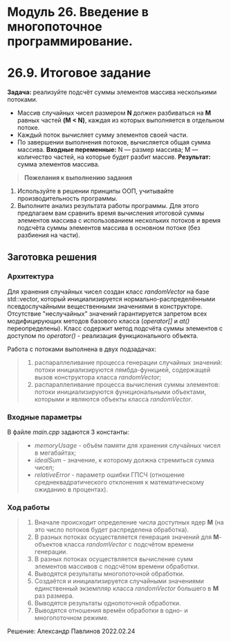 # Модуль 26. Введение в многопоточное программирование.
# 26.9. Итоговое задание
 
**Задача:** реализуйте подсчёт суммы элементов массива несколькими потоками.
 - Массив случайных чисел размером **N** должен разбиваться на **M** равных частей **(M < N)**, каждая из которых выполняется в отдельном потоке.
 - Каждый поток вычисляет сумму элементов своей части.
 - По завершении выполнения потоков, вычисляется общая сумма массива.
**Входные переменные:**
  N — размер массива;
  M — количество частей, на которые будет разбит массив.
**Результат:** сумма элементов массива.


> **Пожелания к выполнению задания**
1. Используйте в решении принципы ООП, учитывайте производительность программы.
2. Выполните анализ результата работы программы. Для этого предлагаем вам сравнить время вычисления итоговой суммы элементов массива с использованием нескольких потоков и время подсчёта суммы элементов массива в основном потоке (без разбиения на части).


## Заготовка решения

### Архитектура

Для хранения случайных чисел создан класс *randomVector* на базе std::vector, 
который инициализируется нормально-распределёнными псевдослучайными вещественными значениями в конструкторе.
Отсутствие "неслучайных" значений гарантируется запретом всех модифицирующих методов базового класса (*operator[]* и *at()* переопределены).
Класс содержит метод подсчёта суммы элементов с доступом по *operator()* - реализация функционального объекта.

Работа с потоками выполнена в двух подзадачах:
> 1. распараллеливание процесса генерации случайных значений: потоки инициализируются лямбда-функцией, содержащей вызов конструктора класса *randomVector*;
> 2. распараллеливание процесса вычисления суммы элементов: потоки инициализируются функциональными объектами, которыми и являются объекты класса *randomVector*.

### Входные параметры

В файле *main.cpp* задаются 3 константы:
> - *memoryUsage* - объём памяти для хранения случайных чисел в мегабайтах;
> - *idealSum* - значение, к которому должна стремиться сумма чисел;
> - *relativeError* - параметр ошибки ГПСЧ (отношение среднеквадратического отклонения к математическому ожиданию в процентах).

### Ход работы
> 1. Вначале происходит определение числа доступных ядер **M** (на это число потоков будет распределена обработка).
> 2. В разных потоках осуществляется генерация значений для **M**-объектов класса *randomVector* с подсчётом времени генерации.
> 3. В разных потоках осуществляется вычисление сумм элементов массивов с подсчётом времени обработки.
> 4. Выводятся результаты многопоточной обработки.
> 5. Создаётся и инициализируется случайными значениями единственный экземпляр класса *randomVector* большего в **M** раз размера.
> 6. Выводятся результаты однопоточной обработки.
> 7. Выводятся отношения времён обработки в одно- и многопоточном режиме.


Решение: Александр Павлинов 2022.02.24
